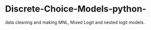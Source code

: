 # Discrete-Choice-Models-python-
data cleaning and making MNL, Mixed Logit and nested logit models.
